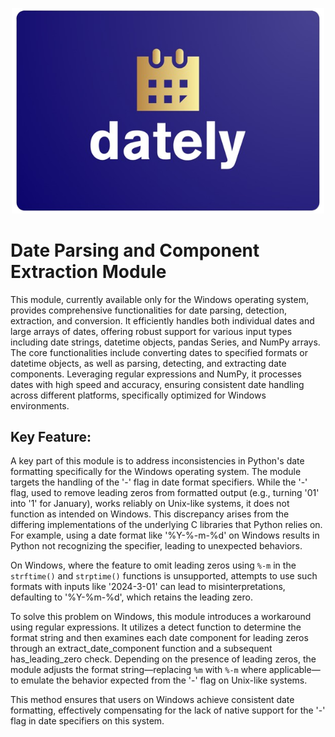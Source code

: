 <p align="center">
  <img src="https://github.com/cedricmoorejr/dately/blob/main/dately/assets/dately_logo.png" alt="Dately Logo" width="500"/>
</p>

# Date Parsing and Component Extraction Module

This module, currently available only for the Windows operating system, provides comprehensive functionalities for date parsing, detection, extraction, and conversion. It efficiently handles both individual dates and large arrays of dates, offering robust support for various input types including date strings, datetime objects, pandas Series, and NumPy arrays. The core functionalities include converting dates to specified formats or datetime objects, as well as parsing, detecting, and extracting date components. Leveraging regular expressions and NumPy, it processes dates with high speed and accuracy, ensuring consistent date handling across different platforms, specifically optimized for Windows environments.

## Key Feature:

A key part of this module is to address inconsistencies in Python's date formatting specifically for the Windows operating system. The module targets the handling of the '-' flag in date format specifiers. While the '-' flag, used to remove leading zeros from formatted output (e.g., turning '01' into '1' for January), works reliably on Unix-like systems, it does not function as intended on Windows. This discrepancy arises from the differing implementations of the underlying C libraries that Python relies on. For example, using a date format like '%Y-%-m-%d' on Windows results in Python not recognizing the specifier, leading to unexpected behaviors.

On Windows, where the feature to omit leading zeros using `%-m` in the `strftime()` and `strptime()` functions is unsupported, attempts to use such formats with inputs like '2024-3-01' can lead to misinterpretations, defaulting to '%Y-%m-%d', which retains the leading zero.

To solve this problem on Windows, this module introduces a workaround using regular expressions. It utilizes a detect function to determine the format string and then examines each date component for leading zeros through an extract_date_component function and a subsequent has_leading_zero check. Depending on the presence of leading zeros, the module adjusts the format string—replacing `%m` with `%-m` where applicable—to emulate the behavior expected from the '-' flag on Unix-like systems.

This method ensures that users on Windows achieve consistent date formatting, effectively compensating for the lack of native support for the '-' flag in date specifiers on this system.
